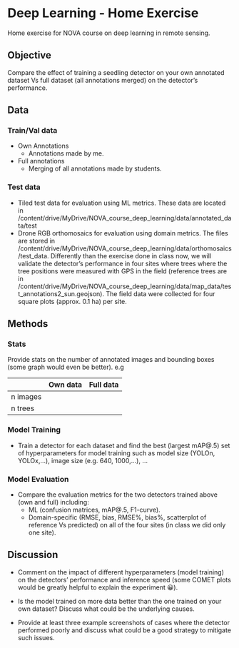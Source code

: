 # Deep Learning - Home Exercise

Home exercise for NOVA course on deep learning in remote sensing.

## Objective

Compare the effect of training a seedling detector on your own annotated
dataset Vs full dataset (all annotations merged) on the detector’s performance.

## Data

### Train/Val data

- Own Annotations
  - Annotations made by me.
- Full annotations
  - Merging of all annotations made by students.

### Test data

- Tiled test data for evaluation using ML metrics. These data are located in
  /content/drive/MyDrive/NOVA_course_deep_learning/data/annotated_data/test
- Drone RGB orthomosaics for evaluation using domain metrics. The files are
  stored in
  /content/drive/MyDrive/NOVA_course_deep_learning/data/orthomosaics/test_data.
  Differently than the exercise done in class now, we will validate the
  detector’s performance in four sites where trees where the tree positions
  were measured with GPS in the field (reference trees are in
  /content/drive/MyDrive/NOVA_course_deep_learning/data/map_data/test_annotations2_sun.geojson).
  The field data were collected for four square plots (approx. 0.1 ha) per
  site.  

## Methods

### Stats

Provide stats on the number of annotated images and bounding boxes (some graph would even be better). e.g 

|          | Own data | Full data |
|----------|----------|-----------|
| n images |          |           |
| n trees  |          |           |

### Model Training

- Train a detector for each dataset and find the best (largest mAP@.5) set of
hyperparameters for model training such as model size (YOLOn, YOLOx,...),
image size (e.g. 640, 1000,...), …

### Model Evaluation

- Compare the evaluation metrics for the two detectors trained above (own and
  full) including:
  - ML (confusion matrices, mAP@.5, F1-curve).
  - Domain-specific (RMSE, bias, RMSE%, bias%, scatterplot of reference Vs
    predicted) on all of the four sites (in class we did only one site).

## Discussion

- Comment on the impact of different hyperparameters (model training) on the
  detectors’ performance and inference speed (some COMET plots would be greatly
  helpful to explain the experiment 😀).

- Is the model trained on more data better than the one trained on your own
  dataset? Discuss what could be the underlying causes.

- Provide at least three example screenshots of cases where the detector
  performed poorly and discuss what could be a good strategy to mitigate such
  issues.
